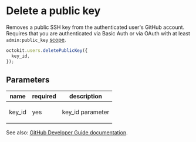 # Delete a public key

Removes a public SSH key from the authenticated user's GitHub account. Requires that you are authenticated via Basic Auth or via OAuth with at least `admin:public_key` [scope](https://developer.github.com/apps/building-oauth-apps/understanding-scopes-for-oauth-apps/).

```js
octokit.users.deletePublicKey({
  key_id,
});
```

## Parameters

<table>
  <thead>
    <tr>
      <th>name</th>
      <th>required</th>
      <th>description</th>
    </tr>
  </thead>
  <tbody>
    <tr><td>key_id</td><td>yes</td><td>

key_id parameter

</td></tr>
  </tbody>
</table>

See also: [GitHub Developer Guide documentation](https://developer.github.com/v3/users/keys/#delete-a-public-key).
